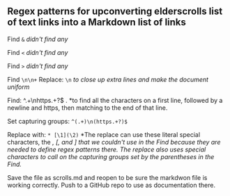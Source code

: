 ## Regex patterns for upconverting elderscrolls list of text links into a Markdown list of links

Find `&` *didn't find any* 

Find `<` *didn't find any* 

Find `>` *didn't find any*

Find `\n\n+` 
Replace: `\n` *to close up extra lines and make the document uniform*

Find: ^.+\nhttps.+?$ . *to find all the characters on a first line, followed by a newline and https, then matching to the end of that line.

Set capturing groups: `^(.+)\n(https.+?)$`

Replace with: `* [\1](\2)` 
*The replace can use these literal special characters, the *, [, and ] that we couldn't use in the Find because they are needed to define regex patterns there.* 
*The replace also uses special characters to call on the capturing groups set by the parentheses in the Find.*

Save the file as scrolls.md and reopen to be sure the markdwon file is working correctly. 
Push to a GitHub repo to use as documentation there. 

